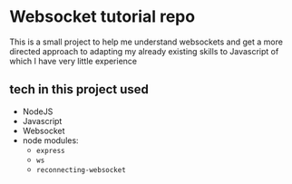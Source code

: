 # Websocket tutorial repo

This is a small project to help me understand websockets and get a more directed approach to adapting my already existing skills to Javascript of which I have very little experience

## tech in this project used
- NodeJS
- Javascript
- Websocket
- node modules: 
    - `express`
    - `ws`
    - `reconnecting-websocket`
